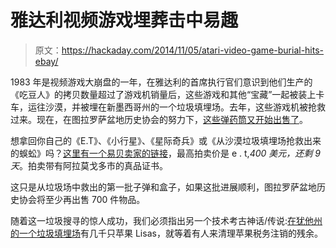# 雅达利视频游戏埋葬击中易趣

> 原文：<https://hackaday.com/2014/11/05/atari-video-game-burial-hits-ebay/>

1983 年是视频游戏大崩盘的一年，在雅达利的首席执行官们意识到他们生产的《吃豆人》的拷贝数量超过了游戏机销量后，这些游戏和其他“宝藏”一起被装上卡车，运往沙漠，并被埋在新墨西哥州的一个垃圾填埋场。去年，这些游戏机被抢救过来。现在，在图拉罗萨盆地历史协会的努力下，[这些弹药筒又开始出售了](http://www.abqjournal.com/490535/news/e-t-atari-games-found-in-alamogordo-up-for-sale.html)。

想拿回你自己的《E.T》、《小行星》、《星际奇兵》或《从沙漠垃圾填埋场抢救出来的蜈蚣》吗？[这里有一个易贝卖家的链接](http://www.ebay.com/sch/tbhs575/m.html?_nkw=&_armrs=1&_ipg=&_from=)，最高拍卖价是 e . t,*400 美元，还剩 9 天*。拍卖带有阿拉莫戈多市的真品证书。

这只是从垃圾场中救出的第一批子弹和盒子，如果这批进展顺利，图拉罗萨盆地历史协会将至少再出售 700 件物品。

随着这一垃圾搜寻的惊人成功，我们必须指出另一个技术考古神话/传说:[在犹他州的一个垃圾填埋场](http://news.hjnews.com/opinion/article_b71cddba-f7a0-11e0-8054-001cc4c002e0.html)有几千只苹果 Lisas，就等着有人来清理苹果税务注销的残余。